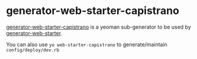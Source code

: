 # generator-web-starter-capistrano

[generator-web-starter-capistrano](https://github.com/forumone/generator-web-starter-capistrano/) is a yeoman sub-generator to be used by [generator-web-starter](https://github.com/forumone/generator-web-starter).

You can also use ```yo web-starter-capistrano``` to generate/maintain ```config/deploy/dev.rb```